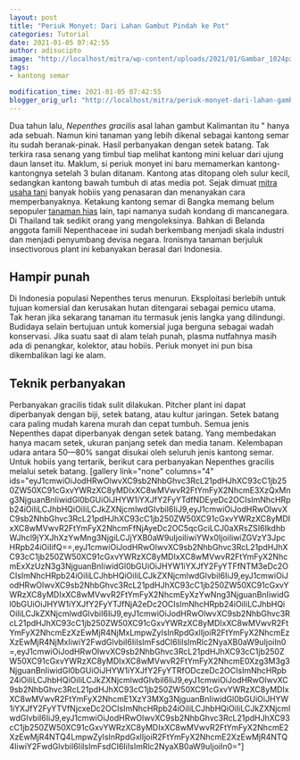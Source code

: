 ```yaml
---
layout: post
title: "Periuk Monyet: Dari Lahan Gambut Pindah ke Pot"
categories: Tutorial
date: 2021-01-05 07:42:55
author: adisucipto
image: "http://localhost/mitra/wp-content/uploads/2021/01/Gambar_1024px-Nepenthes_densiflora_Mount_Kemiri_1024x683.jpg"
tags:
- kantong semar

modification_time: 2021-01-05 07:42:55
blogger_orig_url: "http://localhost/mitra/periuk-monyet-dari-lahan-gambut.html"
---
```


Dua tahun lalu, <i lang="la">Nepenthes gracilis</i> asal lahan gambut Kalimantan itu " hanya ada sebuah. Namun kini tanaman yang lebih dikenal sebagai kantong semar itu sudah beranak-pinak. Hasil perbanyakan dengan setek batang. Tak terkira rasa senang yang timbul tiap melihat kantong mini keluar dari ujung daun lanset itu. Maklum, si periuk monyet ini baru memamerkan kantong-kantongnya setelah 3 bulan ditanam. Kantong atas ditopang oleh sulur kecil, sedangkan kantong bawah tumbuh di atas media pot.
Sejak dimuat <a href="http://127.0.0.1/mitra/">mitra usaha tani</a> banyak hobiis yang penasaran dan menanyakan cara memperbanyaknya. Ketakung kantong semar di Bangka memang belum sepopuler <a class="wpil_keyword_link " href="http://127.0.0.1/mitra/tanaman-hias"  title="tanaman hias" data-wpil-keyword-link="linked">tanaman hias</a> lain, tapi namanya sudah kondang di mancanegara. Di Thailand tak sedikit orang yang mengoleksinya. Bahkan di Belanda anggota famili Nepenthaceae ini sudah berkembang menjadi skala industri dan menjadi penyumbang devisa negara. Ironisnya tanaman berjuluk insectivorous plant ini kebanyakan berasal dari Indonesia.
<h2 id="Memancing">Hampir punah</h2>
Di Indonesia populasi Nepenthes terus menurun. Eksploitasi berlebih untuk tujuan komersial dan kerusakan hutan ditengarai sebagai pemicu utama. Tak heran jika sekarang tanaman itu termasuk jenis langka yang dilindungi. Budidaya selain bertujuan untuk komersial juga berguna sebagai wadah konservasi. Jika suatu saat di alam telah punah, plasma nutfahnya masih ada di penangkar, kolektor, atau hobiis. Periuk monyet ini pun bisa dikembalikan lagi ke alam.
<h2 id="Teknik">Teknik perbanyakan</h2>
Perbanyakan gracilis tidak sulit dilakukan. Pitcher plant ini dapat diperbanyak dengan biji, setek batang, atau kultur jaringan. Setek batang cara paling mudah karena murah dan cepat tumbuh. Semua jenis Nepenthes dapat diperbanyak dengan setek batang.
Yang membedakan hanya macam setek, ukuran panjang setek dan media tanam. Kelembapan udara antara 50—80% sangat disukai oleh seluruh jenis kantong semar. Untuk hobiis yang tertarik, berikut cara perbanyakan Nepenthes gracilis melalui setek batang.
[gallery link="none" columns="4" ids="eyJ1cmwiOiJodHRwOlwvXC9sb2NhbGhvc3RcL21pdHJhXC93cC1jb250ZW50XC91cGxvYWRzXC8yMDIxXC8wMVwvR2FtYmFyX2NhcmE3XzQxMng3NjguanBnIiwidGl0bGUiOiJHYW1iYXJfY2FyYTdfNDEyeDc2OCIsImNhcHRpb24iOiIiLCJhbHQiOiIiLCJkZXNjcmlwdGlvbiI6IiJ9,eyJ1cmwiOiJodHRwOlwvXC9sb2NhbGhvc3RcL21pdHJhXC93cC1jb250ZW50XC91cGxvYWRzXC8yMDIxXC8wMVwvR2FtYmFyX2NhcmFfNjAyeDc2OC5qcGciLCJ0aXRsZSI6IkdhbWJhcl9jYXJhXzYwMng3NjgiLCJjYXB0aW9uIjoiIiwiYWx0IjoiIiwiZGVzY3JpcHRpb24iOiIifQ==,eyJ1cmwiOiJodHRwOlwvXC9sb2NhbGhvc3RcL21pdHJhXC93cC1jb250ZW50XC91cGxvYWRzXC8yMDIxXC8wMVwvR2FtYmFyX2NhcmExXzUzN3g3NjguanBnIiwidGl0bGUiOiJHYW1iYXJfY2FyYTFfNTM3eDc2OCIsImNhcHRpb24iOiIiLCJhbHQiOiIiLCJkZXNjcmlwdGlvbiI6IiJ9,eyJ1cmwiOiJodHRwOlwvXC9sb2NhbGhvc3RcL21pdHJhXC93cC1jb250ZW50XC91cGxvYWRzXC8yMDIxXC8wMVwvR2FtYmFyX2NhcmEyXzYwNng3NjguanBnIiwidGl0bGUiOiJHYW1iYXJfY2FyYTJfNjA2eDc2OCIsImNhcHRpb24iOiIiLCJhbHQiOiIiLCJkZXNjcmlwdGlvbiI6IiJ9,eyJ1cmwiOiJodHRwOlwvXC9sb2NhbGhvc3RcL21pdHJhXC93cC1jb250ZW50XC91cGxvYWRzXC8yMDIxXC8wMVwvR2FtYmFyX2NhcmEzXzEwMjR4NjMxLmpwZyIsInRpdGxlIjoiR2FtYmFyX2NhcmEzXzEwMjR4NjMxIiwiY2FwdGlvbiI6IiIsImFsdCI6IiIsImRlc2NyaXB0aW9uIjoiIn0=,eyJ1cmwiOiJodHRwOlwvXC9sb2NhbGhvc3RcL21pdHJhXC93cC1jb250ZW50XC91cGxvYWRzXC8yMDIxXC8wMVwvR2FtYmFyX2NhcmE0Xzg3M3g3NjguanBnIiwidGl0bGUiOiJHYW1iYXJfY2FyYTRfODczeDc2OCIsImNhcHRpb24iOiIiLCJhbHQiOiIiLCJkZXNjcmlwdGlvbiI6IiJ9,eyJ1cmwiOiJodHRwOlwvXC9sb2NhbGhvc3RcL21pdHJhXC93cC1jb250ZW50XC91cGxvYWRzXC8yMDIxXC8wMVwvR2FtYmFyX2NhcmE1XzY3MXg3NjguanBnIiwidGl0bGUiOiJHYW1iYXJfY2FyYTVfNjcxeDc2OCIsImNhcHRpb24iOiIiLCJhbHQiOiIiLCJkZXNjcmlwdGlvbiI6IiJ9,eyJ1cmwiOiJodHRwOlwvXC9sb2NhbGhvc3RcL21pdHJhXC93cC1jb250ZW50XC91cGxvYWRzXC8yMDIxXC8wMVwvR2FtYmFyX2NhcmE2XzEwMjR4NTQ4LmpwZyIsInRpdGxlIjoiR2FtYmFyX2NhcmE2XzEwMjR4NTQ4IiwiY2FwdGlvbiI6IiIsImFsdCI6IiIsImRlc2NyaXB0aW9uIjoiIn0="]
